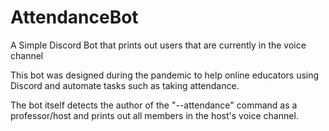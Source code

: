 # AttendanceBot
A Simple Discord Bot that prints out users that are currently in the voice channel

This bot was designed during the pandemic to help online educators using Discord and automate tasks such as taking attendance.

The bot itself detects the author of the "--attendance" command as a professor/host and prints out all members in the host's voice channel.
